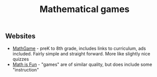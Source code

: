 ﻿---
backlinks:
- title: Teaching Mathematics
  url: /sense/Teaching/Mathematics/teaching-mathematics.html
tags: teaching, mathematics, teaching-mathematics
title: Mathematical games
type: index
---
## Websites

- [MathGame](https://au.mathgames.com/) - preK to 8th grade, includes links to curriculum, ads included. Fairly simple and straight forward. More like slightly nice quizzes
- [Math is Fun](https://www.mathsisfun.com/) - "games" are of similar quality, but does include some "instruction"